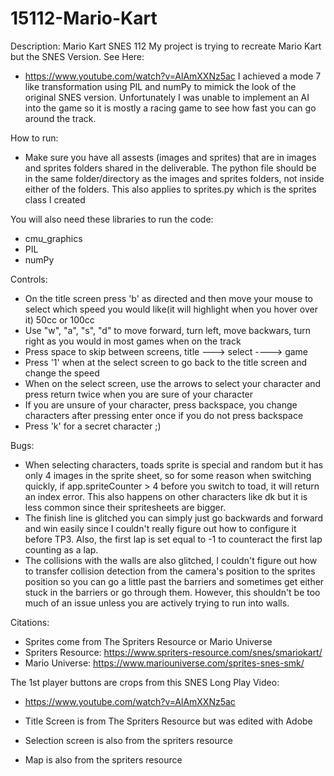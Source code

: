  # 15112-Mario-Kart
Description:
Mario Kart SNES 112
My project is trying to recreate Mario Kart but the SNES Version.
See Here:
- https://www.youtube.com/watch?v=AlAmXXNz5ac
I achieved a mode 7 like transformation using PIL and numPy to mimick the look of the original SNES version. Unfortunately I was unable to implement an AI into the game so it is mostly a racing game to see how fast you can go around the track. 

How to run:
- Make sure you have all assests (images and sprites) that are in images and sprites folders shared in the deliverable. The python file should be in the same folder/directory as the images and sprites folders, not inside either of the folders. This also applies to sprites.py which is the sprites class I created
  
You will also need these libraries to run the code:
- cmu_graphics
- PIL
- numPy

Controls:
- On the title screen press 'b' as directed and then move your mouse to select which speed you would like(it will highlight when you hover over it) 50cc or 100cc
- Use "w", "a", "s", "d" to move forward, turn left, move backwars, turn right as you would in most games when on the track
- Press space to skip between screens, title ---> select ----> game
- Press '1' when at the select screen to go back to the title screen and change the speed
- When on the select screen, use the arrows to select your character and press return twice when you are sure of your character
- If you are unsure of your character, press backspace, you change characters after pressing enter once if you do not press backspace
- Press 'k' for a secret character ;)

Bugs:
- When selecting characters, toads sprite is special and random but it has only 4 images in the sprite sheet, so for some reason when switching quickly, if app.spriteCounter > 4 before you switch to toad, it will return an index error. This also happens on other characters like dk but it is less common since their spritesheets are bigger.
- The finish line is glitched you can simply just go backwards and forward and win easily since I couldn't really figure out how to configure it before TP3. Also, the first lap is set equal to -1 to counteract the first lap counting as a lap.
- The collisions with the walls are also glitched, I couldn't figure out how to transfer collision detection from the camera's position to the sprites position so you can go a little past the barriers and sometimes get either stuck in the barriers or go through them. However, this shouldn't be too much of an issue unless you are actively trying to run into walls.
  


Citations:
- Sprites come from The Spriters Resource or Mario Universe
- Spriters Resource: https://www.spriters-resource.com/snes/smariokart/
- Mario Universe: https://www.mariouniverse.com/sprites-snes-smk/

The 1st player buttons are crops from this SNES Long Play Video:
- https://www.youtube.com/watch?v=AlAmXXNz5ac

- Title Screen is from The Spriters Resource but was edited with Adobe
- Selection screen is also from the spriters resource
- Map is also from the spriters resource

